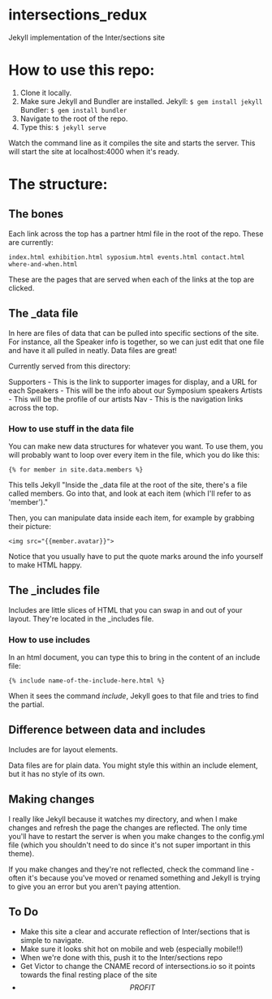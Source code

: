 # intersections_redux
Jekyll implementation of the Inter/sections site

# How to use this repo:

1. Clone it locally. 
2. Make sure Jekyll and Bundler are installed.
Jekyll: `$ gem install jekyll`
Bundler: `$ gem install bundler`
3. Navigate to the root of the repo.
4. Type this:
`$ jekyll serve`

Watch the command line as it compiles the site and starts the server.
This will start the site at localhost:4000 when it's ready.

# The structure:

## The bones

Each link across the top has a partner html file in the root of the repo. These are currently:

`index.html
exhibition.html
syposium.html
events.html
contact.html
where-and-when.html`

These are the pages that are served when each of the links at the top are clicked.

## The _data file

In here are files of data that can be pulled into specific sections of the site. For instance, all the Speaker info is together, so we can just edit that one file and have it all pulled in neatly. Data files are great!

Currently served from this directory:

Supporters - This is the link to supporter images for display, and a URL for each
Speakers - This will be the info about our Symposium speakers
Artists - This will be the profile of our artists
Nav - This is the navigation links across the top.

### How to use stuff in the data file

You can make new data structures for whatever you want. To use them, you will probably want to loop over every item in the file, which you do like this:

`{% for member in site.data.members %}`

This tells Jekyll "Inside the _data file at the root of the site, there's a file called members. Go into that, and look at each item (which I'll refer to as 'member')."

Then, you can manipulate data inside each item, for example by grabbing their picture:

`<img src="{{member.avatar}}">`

Notice that you usually have to put the quote marks around the info yourself to make HTML happy.

## The _includes file

Includes are little slices of HTML that you can swap in and out of your layout. They're located in the _includes file.

### How to use includes

In an html document, you can type this to bring in the content of an include file:

`{% include name-of-the-include-here.html %}`

When it sees the command *include*, Jekyll goes to that file and tries to find the partial.

## Difference between data and includes

Includes are for layout elements. 

Data files are for plain data. You might style this within an include element, but it has no style of its own.

## Making changes

I really like Jekyll because it watches my directory, and when I make changes and refresh the page the changes are reflected. The only time you'll have to restart the server is when you make changes to the config.yml file (which you shouldn't need to do since it's not super important in this theme).

If you make changes and they're not reflected, check the command line - often it's because you've moved or renamed something and Jekyll is trying to give you an error but you aren't paying attention.

## To Do

- Make this site a clear and accurate reflection of Inter/sections that is simple to navigate.
- Make sure it looks shit hot on mobile and web (especially mobile!!)
- When we're done with this, push it to the Inter/sections repo
- Get Victor to change the CNAME record of intersections.io so it points towards the final resting place of the site
- $$ PROFIT $$
